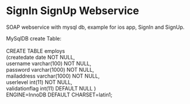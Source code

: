 
# SignIn SignUp Webservice
SOAP webservice with mysql db, example for ios app, SignIn and SignUp.


MySqlDB create Table:<br><br>
CREATE TABLE employs <br>
(createdate date NOT NULL, <br>
  username varchar(100) NOT NULL, <br>
  password varchar(1000) NOT NULL, <br>
  mailaddress varchar(1000) NOT NULL, <br>
  userlevel int(11) NOT NULL, <br>
  validationflag int(11) DEFAULT NULL ) <br>
ENGINE=InnoDB DEFAULT CHARSET=latin1;
